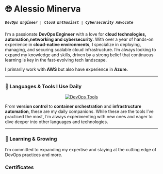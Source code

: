 # 🌐 Alessio Minerva

##### `DevOps Engineer | Cloud Enthusiast | Cybersecurity Advocate`

I’m a passionate **DevOps Engineer** with a love for **cloud technologies, automation,networking and cybersecurity**. With over a year of hands-on experience in **cloud-native environments**, I specialize in deploying, managing, and securing scalable cloud infrastructure. I’m always looking to expand my knowledge and skills, driven by a strong belief that continuous learning is key in the fast-evolving tech landscape.

I primarily work with **AWS** but also have experience in **Azure**.

---

### 🔧 **Languages & Tools I Use Daily**

<p align="center">
  <a href="https://skillicons.dev">
    <img src="https://skillicons.dev/icons?i=git,github,linux,bash,terraform,docker,kubernetes,ansible" alt="DevOps Tools"/>
  </a>
</p>

From **version control** to **container orchestration** and **infrastructure automation**, these are my daily companions. While these are the tools I’ve practiced the most, I’m always experimenting with new ones and eager to dive deeper into other languages and technologies.

---

### 🌱 **Learning & Growing**
I’m committed to expanding my expertise and staying at the cutting edge of DevOps practices and more.

### Certificates

<!--START_SECTION:badges-->
<!--END_SECTION:badges-->
